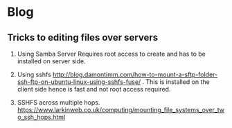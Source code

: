 # Blog

## Tricks to editing files over servers
1. Using Samba Server
  Requires root access to create and has to be installed on server side.
2. Using sshfs
  http://blog.damontimm.com/how-to-mount-a-sftp-folder-ssh-ftp-on-ubuntu-linux-using-sshfs-fuse/ . This is installed on the client side hence is fast and not root access required.
  
 3. SSHFS across multiple hops.
 https://www.larkinweb.co.uk/computing/mounting_file_systems_over_two_ssh_hops.html
